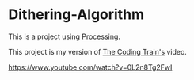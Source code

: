 # Dithering-Algorithm

This is a project using <a href="https://processing.org/" target="_blank">Processing</a>.

This project is my version of <a href="https://www.youtube.com/user/shiffman" target="_blank">The Coding Train's</a> video. 

<a href="https://www.youtube.com/watch?v=0L2n8Tg2FwI">https://www.youtube.com/watch?v=0L2n8Tg2FwI</a>